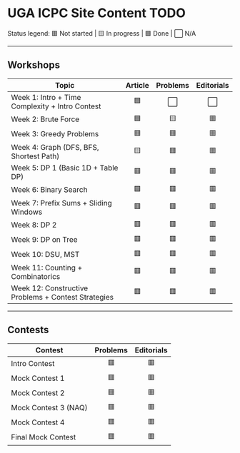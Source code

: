 # UGA ICPC Site Content TODO

Status legend: 🟥 Not started | 🟨 In progress | 🟩 Done | ⬜ N/A

---

## Workshops

| Topic                                 | Article | Problems | Editorials |
|---------------------------------------|:-------:|:--------:|:----------:|
| Week 1: Intro + Time Complexity + Intro Contest | 🟩      | ⬜       | ⬜         |
| Week 2: Brute Force                   | 🟩      | 🟨       | 🟥         |
| Week 3: Greedy Problems               | 🟥      | 🟥       | 🟥         |
| Week 4: Graph (DFS, BFS, Shortest Path)| 🟨     | 🟥       | 🟥         |
| Week 5: DP 1 (Basic 1D + Table DP)    | 🟥      | 🟥       | 🟥         |
| Week 6: Binary Search                 | 🟩      | 🟥       | 🟥         |
| Week 7: Prefix Sums + Sliding Windows | 🟥      | 🟥       | 🟥         |
| Week 8: DP 2                          | 🟥      | 🟥       | 🟥         |
| Week 9: DP on Tree                    | 🟥      | 🟥       | 🟥         |
| Week 10: DSU, MST                     | 🟥      | 🟥       | 🟥         |
| Week 11: Counting + Combinatorics     | 🟥      | 🟥       | 🟥         |
| Week 12: Constructive Problems + Contest Strategies | 🟥 | 🟥   | 🟥         |

---

## Contests

| Contest                        | Problems | Editorials |
|--------------------------------|:--------:|:----------:|
| Intro Contest                  | 🟥       | 🟥         |
| Mock Contest 1                 | 🟥       | 🟥         |
| Mock Contest 2                 | 🟥       | 🟥         |
| Mock Contest 3 (NAQ)           | 🟥       | 🟥         |
| Mock Contest 4                 | 🟥       | 🟥         |
| Final Mock Contest             | 🟥       | 🟥         |
